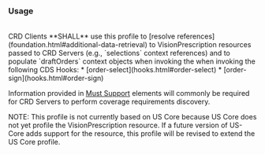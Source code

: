 <!--- Text entered into this file will appear at the top of the profiles page before the Formal Views of the profile content. -->

### Usage
<br/>
CRD Clients **SHALL** use this profile to [resolve references](foundation.html#additional-data-retrieval) to VisionPrescription resources passed to CRD Servers (e.g., `selections` context references) and to populate `draftOrders` context objects when invoking the when invoking the following CDS Hooks:
* [order-select](hooks.html#order-select)
* [order-sign](hooks.html#order-sign)

Information provided in [Must Support]({{site.data.fhir.path}}profiling.html#mustsupport) elements will commonly be required for CRD Servers to perform coverage requirements discovery.

NOTE: This profile is not currently based on US Core because US Core does not yet profile the VisionPrescription resource.  If a future version of US-Core adds support for the resource, this profile will be revised to extend the US Core profile.
<br/>
